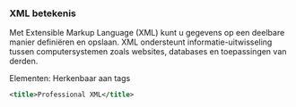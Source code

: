 ### XML betekenis
Met Extensible Markup Language (XML) kunt u gegevens op een deelbare manier definiëren en opslaan. XML ondersteunt informatie-uitwisseling tussen computersystemen zoals websites, databases en toepassingen van derden.

Elementen:
Herkenbaar aan tags
```xml
<title>Professional XML</title>
```
